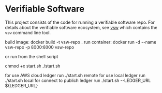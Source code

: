 # Verifiable Software

This project consists of the code for running a verifiable software repo. For
details about the verifiable software ecosystem, see
[vsw](https://github.com/verifiablesoftware/vsw) which contains the `vsw`
command line tool.


build image: docker build -t vsw-repo .
run container: docker run -d --name vsw-repo -p 8000:8000 vsw-repo

or run from the shell script

chmod +x start.sh
./start.sh

for use AWS cloud ledger run ./start.sh remote
for use local ledger run ./start.sh local
for connect to publich ledger run ./start.sh --LEDGER_URL  ${LEDGER_URL}